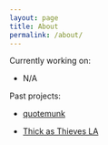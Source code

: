 ```yaml
---
layout: page
title: About
permalink: /about/
---
```


Currently working on: 

- N/A

Past projects:

- [quotemunk][kindle app]

- [Thick as Thieves LA][tatla]


[kindle app]: https://github.com/cicadas-2014/quotemunk
[tatla]: https://github.com/ksin/thickasthieves